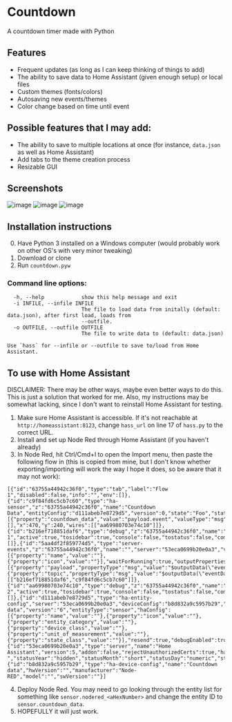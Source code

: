 # Countdown
A countdown timer made with Python

## Features
- Frequent updates (as long as I can keep thinking of things to add)
- The ability to save data to Home Assistant (given enough setup) or local files
- Custom themes (fonts/colors)
- Autosaving new events/themes
- Color change based on time until event

## Possible features that I may add:
- The ability to save to multiple locations at once (for instance, `data.json` as well as Home Assistant)
- Add tabs to the theme creation process
- Resizable GUI

## Screenshots
![image](https://user-images.githubusercontent.com/87204246/224436282-584db486-e315-4cbe-852b-f9a23726b303.png)
![image](https://user-images.githubusercontent.com/87204246/224436449-50db4e81-af7b-4190-8346-e36bff0f03bb.png)
![image](https://user-images.githubusercontent.com/87204246/224436540-5ab9fc67-4091-49d1-aa76-649e981a6147.png)

## Installation instructions
0. Have Python 3 installed on a Windows computer (would probably work on other OS's with very minor tweaking)
1. Download or clone
2. Run `countdown.pyw`
### Command line options:
```
  -h, --help            show this help message and exit
  -i INFILE, --infile INFILE
                        The file to load data from initally (default: data.json), after first load, loads from
                        --outfile.
  -o OUTFILE, --outfile OUTFILE
                        The file to write data to (default: data.json)

Use `hass` for --infile or --outfile to save to/load from Home Assistant.
```

## To use with Home Assistant
DISCLAIMER: There may be other ways, maybe even better ways to do this. This is just a solution that worked for me. Also, my instructions may be somewhat lacking, since I don't want to reinstall Home Assistant for testing.
1. Make sure Home Assistant is accessible. If it's not reachable at `http://homeassistant:8123`, change `hass_url` on line 17 of `hass.py` to the correct URL.
2. Install and set up Node Red through Home Assistant (if you haven't already)
3. In Node Red, hit Ctrl/Cmd+I to open the Import menu, then paste the following flow in (this is copied from mine, but I don't know whether exporting/importing will work the way I hope it does, so be aware that it may not work):
```
[{"id":"63755a44942c36f0","type":"tab","label":"Flow 1","disabled":false,"info":"","env":[]},{"id":"c9f84fd6c5cb7c60","type":"ha-sensor","z":"63755a44942c36f0","name":"Countdown Data","entityConfig":"d111abeb7e8729d5","version":0,"state":"Foo","stateType":"str","attributes":[{"property":"countdown_data","value":"payload.event","valueType":"msg"}],"inputOverride":"allow","outputProperties":[],"x":470,"y":240,"wires":[["aa69980703e74c10"]]},{"id":"b216ef718851daf6","type":"debug","z":"63755a44942c36f0","name":"debug 1","active":true,"tosidebar":true,"console":false,"tostatus":false,"complete":"true","targetType":"full","statusVal":"","statusType":"auto","x":640,"y":320,"wires":[]},{"id":"5aa4df2f859774d5","type":"server-events","z":"63755a44942c36f0","name":"","server":"53eca0699b20e0a3","version":2,"eventType":"countdown_data","exposeToHomeAssistant":false,"eventData":"","haConfig":[{"property":"name","value":""},{"property":"icon","value":""}],"waitForRunning":true,"outputProperties":[{"property":"payload","propertyType":"msg","value":"$outputData(\"eventData\")","valueType":"jsonata"},{"property":"topic","propertyType":"msg","value":"$outputData(\"eventData\").event_type","valueType":"jsonata"}],"event_type":"","x":230,"y":280,"wires":[["b216ef718851daf6","c9f84fd6c5cb7c60"]]},{"id":"aa69980703e74c10","type":"debug","z":"63755a44942c36f0","name":"debug 2","active":true,"tosidebar":true,"console":false,"tostatus":false,"complete":"true","targetType":"full","statusVal":"","statusType":"auto","x":660,"y":240,"wires":[]},{"id":"d111abeb7e8729d5","type":"ha-entity-config","server":"53eca0699b20e0a3","deviceConfig":"b8d832a9c5957b29","name":"Countdown data","version":"6","entityType":"sensor","haConfig":[{"property":"name","value":""},{"property":"icon","value":""},{"property":"entity_category","value":""},{"property":"device_class","value":""},{"property":"unit_of_measurement","value":""},{"property":"state_class","value":""}],"resend":true,"debugEnabled":true},{"id":"53eca0699b20e0a3","type":"server","name":"Home Assistant","version":5,"addon":false,"rejectUnauthorizedCerts":true,"ha_boolean":"y|yes|true|on|home|open","connectionDelay":true,"cacheJson":true,"heartbeat":false,"heartbeatInterval":"30","areaSelector":"friendlyName","deviceSelector":"friendlyName","entitySelector":"friendlyName","statusSeparator":": ","statusYear":"hidden","statusMonth":"short","statusDay":"numeric","statusHourCycle":"default","statusTimeFormat":"h:m","enableGlobalContextStore":false},{"id":"b8d832a9c5957b29","type":"ha-device-config","name":"Countdown data","hwVersion":"","manufacturer":"Node-RED","model":"","swVersion":""}]
```
4. Deploy Node Red. You may need to go looking through the entity list for something like `sensor.nodered_<aHexNumber>` and change the entity ID to `sensor.countdown_data`.
5. HOPEFULLY it will just work.
